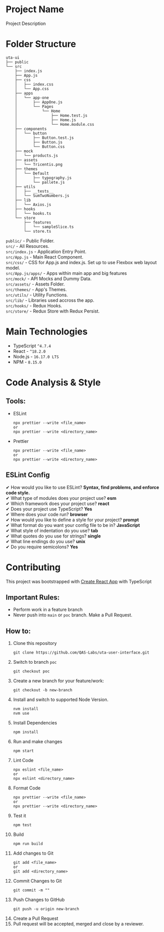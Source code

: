 # Project Name

Project Description

# Folder Structure

```
uta-ui
├── public
└── src
    ├── index.js
    ├── App.js
    ├── css
    │   ├── index.css
    │   └── App.css
    ├── apps
    │   └── app-one
    │       ├── AppOne.js
    │       └── Pages
    │           └── Home
    │               ├── Home.test.js
    │               ├── Home.js
    │               └── Home.module.css
    ├── components
    │   └── button
    │       ├── Button.test.js
    │       ├── Button.js
    │       └── Button.css
    ├── mock
    │   └── products.js
    ├── assets
    │   └── Tricentis.png
    ├── themes
    │   └── Default
    │       ├── typography.js
    │       └── pallete.js
    ├── utils
    │   ├── __tests__
    │   └── SumTwoNumbers.js
    ├── lib
    │   └── Axios.js
    ├── hooks
    │   └── hooks.ts
    └── store
        ├── features
        │   └── sampleSlice.ts
        └── store.ts
```

`public/` - Public Folder. \
`src/` - All Resources. \
`src/index.js` - Application Entry Point. \
`src/App.js` - Main React Component. \
`src/css/` - CSS for App.js and index.js. Set up to use Flexbox web layout model. \
`src/App.js/apps/` - Apps within main app and big features \
`src/mock/` - API Mocks and Dummy Data. \
`src/assets/` - Assets Folder. \
`src/themes/` - App's Themes. \
`src/utils/` - Utility Functions. \
`src/lib/` - Libraries used accross the app. \
`src/hooks/` - Redux Hooks. \
`src/store/` - Redux Store with Redux Persist.

# Main Technologies

- TypeScript `^4.7.4`
- React - `^18.2.0`
- Node.js - `16.17.0 LTS`
- NPM - `8.15.0`

# Code Analysis & Style

## **Tools**: 

- ESLint
	```
	npx prettier --write <file_name>
	or
	npx prettier --write <directory_name>
	```
- Prettier
	```
	npx prettier --write <file_name>
	or
	npx prettier --write <directory_name>
	```

## **ESLint Config**

✔ How would you like to use ESLint? **Syntax, find problems, and enforce code style.** \
✔ What type of modules does your project use? **esm** \
✔ Which framework does your project use? **react** \
✔ Does your project use TypeScript? **Yes** \
✔ Where does your code run? **browser** \
✔ How would you like to define a style for your project? **prompt** \
✔ What format do you want your config file to be in? **JavaScript** \
✔ What style of indentation do you use? **tab** \
✔ What quotes do you use for strings? **single** \
✔ What line endings do you use? **unix** \
✔ Do you require semicolons? **Yes**

# Contributing

This project was bootstrapped with [Create React App](https://github.com/facebook/create-react-app) with TypeScript

## **Important Rules:**
* Perform work in a feature branch
* Never push into `main` or `poc` branch. Make a Pull Request.

## **How to:**
1. Clone this repository
	```
	git clone https://github.com/QAS-Labs/uta-user-interface.git
	```
2. Switch to branch `poc`
	```
	git checkout poc
	```
3. Create a new branch for your feature/work:
	```
	git checkout -b new-branch
	```
4. Install and switch to supported Node Version.
	```
	nvm install
	nvm use
	```
5. Install Dependencies
	```
	npm install
	```
6. Run and make changes
	```
	npm start
	```
7. Lint Code
	```
	npx eslint <file_name>
	or
	npx eslint <directory_name>
	```
8. Format Code
	```
	npx prettier --write <file_name>
	or
	npx prettier --write <directory_name>
	```
9. Test it
	```
	npm test
	```
10. Build
	```
	npm run build
	```
11. Add changes to Git
	```
	git add <file_name>
	or
	git add <directory_name>
	```
12. Commit Changes to Git
	```
	git commit -m ""
	```
13. Push Changes to GitHub
	```
	git push -u origin new-branch
	```
14. Create a Pull Request
15. Pull request will be accepted, merged and close by a reviewer.
